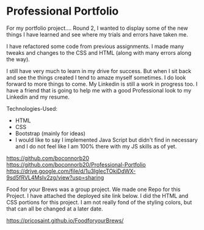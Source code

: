 # Professional Portfolio

For my portfolio project.... Round 2, I wanted to display some of the new things I have learned and see where my trials and errors have taken me.  

I have refactored some code from previous assignments. I made many tweaks and changes to the CSS and HTML (along with many errors along the way).

I still have very much to learn in my drive for success. But when I sit back and see the things created I tend to amaze myself sometimes. I do look forward to 
more things to come. My Linkedin is still a work in progress too. I have a friend that is going to help me with a good Professional look to my Linkedin and my resume. 

Technologies-Used: 
- HTML
- CSS
- Bootstrap (mainly for ideas)
- I would like to say I implemented Java Script but didn't find in necessary and I do not feel like I am 100% there with my JS skills as of yet. 

https://github.com/boconnorb20
https://github.com/boconnorb20/Professional-Portfolio
https://drive.google.com/file/d/1u3IglecTOkiDdWX-9sd5fRVL4MsIv2zg/view?usp=sharing

Food for your Brews was a group project. We made one Repo for this Project. I have attached the deployed site link below. I did the HTML and CSS portions for this project. I am not really fond of the styling colors, but that can all be changed at a later date. 

https://pricosaint.github.io/FoodforyourBrews/


